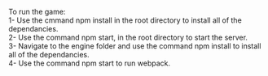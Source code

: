 To run the game:  
                 1- Use the cmmand npm install in the root directory to install all of the dependancies.  
                 2- Use the command npm start, in the root directory to start the server.  
                 3- Navigate to the engine folder and use the command npm install to install all of the dependancies.  
                 4- Use the command npm start to run webpack.  

